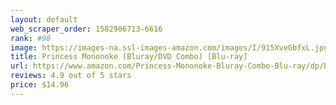 ```yaml
---
layout: default 
﻿web_scraper_order: 1582906713-6616
rank: #98
image: https://images-na.ssl-images-amazon.com/images/I/915XveGbfxL.jpg
title: Princess Mononoke (Bluray/DVD Combo) [Blu-ray]
url: https://www.amazon.com/Princess-Mononoke-Bluray-Combo-Blu-ray/dp/B073ZWK3FK/ref=zg_mw_movies-tv_98?_encoding=UTF8&psc=1&refRID=46H18T9MD3CR2HGGW70G
reviews: 4.9 out of 5 stars
price: $14.96 
---
```

